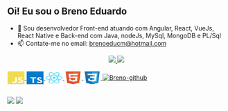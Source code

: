 ## Oi! Eu sou o Breno Eduardo

- 🔭 Sou desenvolvedor Front-end atuando com Angular, React, VueJs, React Native e Back-end com Java, nodeJs, MySql, MongoDB e PL/Sql
- 📫 Contate-me no email: brenoeducm@hotmail.com
<div align="center">
  <a href="https://github.com/BrenoEduardo">
  <img height="180em" src="https://github-readme-stats.vercel.app/api?username=BrenoEduardo&show_icons=true&theme=highcontrast&include_all_commits=true&count_private=true"/>
  <img height="180em" src="https://github-readme-stats.vercel.app/api/top-langs/?username=BrenoEduardo&layout=compact&langs_count=7&theme=highcontrast"/>
</div>
<div style="display: inline_block"><br>
  <img align="center" alt="Breno-Js" height="30" width="40" src="https://raw.githubusercontent.com/devicons/devicon/master/icons/javascript/javascript-plain.svg">
  <img align="center" alt="Breno-Ts" height="30" width="40" src="https://raw.githubusercontent.com/devicons/devicon/master/icons/typescript/typescript-plain.svg">
  <img align="center" alt="Breno-React" height="30" width="40" src="https://raw.githubusercontent.com/devicons/devicon/master/icons/react/react-original.svg">
  <img align="center" alt="Breno-HTML" height="30" width="40" src="https://raw.githubusercontent.com/devicons/devicon/master/icons/html5/html5-original.svg">
  <img align="center" alt="Breno-CSS" height="30" width="40" src="https://raw.githubusercontent.com/devicons/devicon/master/icons/css3/css3-original.svg">
  <img align="center" alt="Breno-github" height="30" width="40" src="https://raw.githubusercontent.com/jmnote/z-icons/master/svg/github.svg">
  
</div>

  ##
  
 <div> 
  <a href = "mailto:brenoeducm@hotmail.com"><img src="https://img.shields.io/badge/-Gmail-%23333?style=for-the-badge&logo=gmail&logoColor=white" target="_blank"></a>
  <a href="https://www.linkedin.com/in/brenoeduardomoreira" target="_blank"><img src="https://img.shields.io/badge/-LinkedIn-%230077B5?style=for-the-badge&logo=linkedin&logoColor=white" target="_blank"></a> 
 </div>
